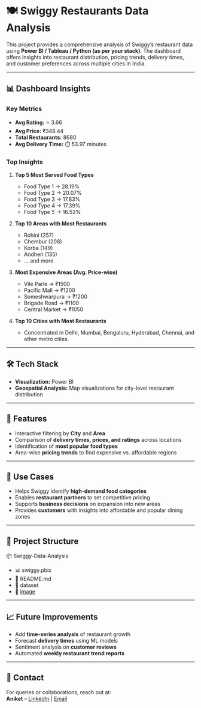 # 🍽️ Swiggy Restaurants Data Analysis  

This project provides a comprehensive analysis of Swiggy’s restaurant data using **Power BI / Tableau / Python (as per your stack)**. The dashboard offers insights into restaurant distribution, pricing trends, delivery times, and customer preferences across multiple cities in India.  

---

## 📊 Dashboard Insights  

### Key Metrics  
- **Avg Rating:** ⭐ 3.66  
- **Avg Price:** ₹348.44  
- **Total Restaurants:** 8680  
- **Avg Delivery Time:** ⏱️ 53.97 minutes  

### Top Insights  
1. **Top 5 Most Served Food Types**  
   - Food Type 1 → 28.19%  
   - Food Type 2 → 20.07%  
   - Food Type 3 → 17.83%  
   - Food Type 4 → 17.39%  
   - Food Type 5 → 16.52%  

2. **Top 10 Areas with Most Restaurants**  
   - Rohini (257)  
   - Chembur (208)  
   - Korba (149)  
   - Andheri (135)  
   - … and more  

3. **Most Expensive Areas (Avg. Price-wise)**  
   - Vile Parle → ₹1500  
   - Pacific Mall → ₹1200  
   - Someshwarpura → ₹1200  
   - Brigade Road → ₹1100  
   - Central Market → ₹1050  

4. **Top 10 Cities with Most Restaurants**  
   - Concentrated in Delhi, Mumbai, Bengaluru, Hyderabad, Chennai, and other metro cities.  

---

## 🛠️ Tech Stack   
- **Visualization:** Power BI  
- **Geospatial Analysis:** Map visualizations for city-level restaurant distribution  

---

## 🚀 Features  
- Interactive filtering by **City** and **Area**  
- Comparison of **delivery times, prices, and ratings** across locations  
- Identification of **most popular food types**  
- Area-wise **pricing trends** to find expensive vs. affordable regions  

---

## 📌 Use Cases  
- Helps Swiggy identify **high-demand food categories**  
- Enables **restaurant partners** to set competitive pricing  
- Supports **business decisions** on expansion into new areas  
- Provides **customers** with insights into affordable and popular dining zones  

---

## 📂 Project Structure  
📦 Swiggy-Data-Analysis
 - 📊 swiggy.pbix   
 - 📜 README.md               
 - 📂 dataset                   
 - 📂 [image](https://github.com/ANIKETGUP3838/Swiggy-Restaurant-Data-Analysis/blob/main/Screenshot%202025-09-01%20125810.png)                 
---
## 📈 Future Improvements  
- Add **time-series analysis** of restaurant growth  
- Forecast **delivery times** using ML models  
- Sentiment analysis on **customer reviews**  
- Automated **weekly restaurant trend reports**  

---

## 📧 Contact  
For queries or collaborations, reach out at:  
**Aniket** – [LinkedIn](https://www.linkedin.com/in/aniket-90b49725a/) | [Email](aniket25287@gmail.com)  
